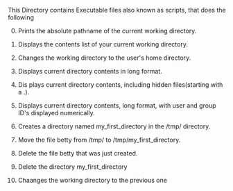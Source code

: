 This Directory contains Executable files also known as scripts, that does the following

0. Prints the absolute pathname of the current working directory.

1. Displays the contents list of your current working directory.

2. Changes the working directory to the user's home directory.

3. Displays current directory contents in long format.

4. Dis plays current directory contents, including hidden files(starting with a .).

5. Displays current directory contents, long format, with user and group ID's displayed numerically.

6. Creates a directory named my_first_directory in the /tmp/ directory.

7. Move the file betty from /tmp/ to /tmp/my_first_directory.

8. Delete the file betty that was just created.

9. Delete the directory my_first_directory

10. Chaanges the working directory to the previous one

